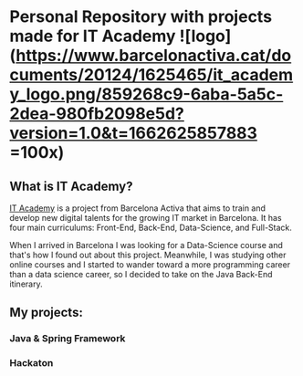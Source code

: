 # Personal Repository with projects made for IT Academy ![logo](https://www.barcelonactiva.cat/documents/20124/1625465/it_academy_logo.png/859268c9-6aba-5a5c-2dea-980fb2098e5d?version=1.0&t=1662625857883 =100x)
## What is IT Academy?
[IT Academy](https://www.barcelonactiva.cat/en/itacademy) is a project from Barcelona Activa that aims to train and develop new digital talents for the growing IT market in Barcelona. It has four main curriculums: Front-End, Back-End, Data-Science, and Full-Stack.

When I arrived in Barcelona I was looking for a Data-Science course and that's how I found out about this project. Meanwhile, I was studying other online courses and I started to wander toward a more programming career than a data science career, so I decided to take on the Java Back-End itinerary.

## My projects:
### Java & Spring Framework

### Hackaton
